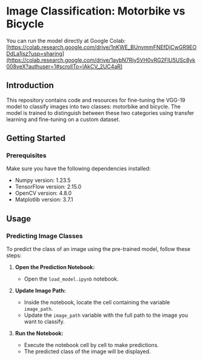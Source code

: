 # Image Classification: Motorbike vs Bicycle

You can run the model directly at Google Colab: [https://colab.research.google.com/drive/1nKWE_BUnvmmFNEfDjCwGR9EODdLa1jsz?usp=sharing](https://colab.research.google.com/drive/1aybN7Riy5VH0vRG2FlU5USc8yk008veX?authuser=1#scrollTo=lAkCV_2UC4aR)
## Introduction

This repository contains code and resources for fine-tuning the VGG-19 model to classify images into two classes: motorbike and bicycle. The model is trained to distinguish between these two categories using transfer learning and fine-tuning on a custom dataset.

## Getting Started

### Prerequisites

Make sure you have the following dependencies installed:

- Numpy version: 1.23.5
- TensorFlow version: 2.15.0
- OpenCV version: 4.8.0
- Matplotlib version: 3.7.1

## Usage

### Predicting Image Classes

To predict the class of an image using the pre-trained model, follow these steps:

1. **Open the Prediction Notebook:**
   - Open the `load_model.ipynb` notebook.

2. **Update Image Path:**
   - Inside the notebook, locate the cell containing the variable `image_path`.
   - Update the `image_path` variable with the full path to the image you want to classify.

3. **Run the Notebook:**
   - Execute the notebook cell by cell to make predictions.
   - The predicted class of the image will be displayed.
